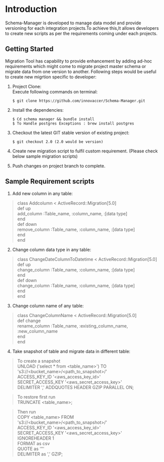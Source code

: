 # Introduction

Schema-Manager is developed to manage data model and provide versioning for each integration projects.To achieve this,It allows developers to create new scripts as per the requirements coming under each projects.

## Getting Started
Migration Tool has capability to provide enhancement by adding ad-hoc requirements which might come to migrate project master schema or migrate data from one version to another. Following steps would be useful to create new migrtion specific to developer:

1. Project Clone:</br> 
   Execute following commands on terminal:</br>
           
       $ git clone https://github.com/innovaccer/Schema-Manager.git

2. Install the dependencies:</br>

       $ Cd schema manager && bundle install
       $ To Handle postgres Exceptions : brew install postgres

3. Checkout the latest GIT stable version of existing project:</br>

       $ git checkout 2.0 (2.0 would be version)

4. Create new migration script to fulfil custom requirement. (Please check below sample migration scripts)

5. Push changes on project branch to complete.

## Sample Requirement scripts </br>

1. Add new column in any table: </br>

> class Addcolumn < ActiveRecord::Migration[5.0] </br>
  def up </br>
    add_column :Table_name, :column_name, :[data type]</br>
  end</br>
  def down</br>
    remove_column :Table_name, :column_name, :[data type]</br>
  end</br>
end</br>

2. Change column data type in any table:</br>

> class ChangeDateColumnToDatetime < ActiveRecord::Migration[5.0]</br>
  def up</br>
    change_column :Table_name, :column_name, :[data type]</br>
  end</br>
  def down</br>
    change_column :Table_name, :column_name, :[data type]</br>
  end</br>
end</br>

3. Change column name of any table:</br>

> class ChangeColumnName < ActiveRecord::Migration[5.0]</br>
  def change</br>
    rename_column :Table_name, :existing_column_name, :new_column_name</br>
  end</br>
end</br>

4. Take snapshot of table and migrate data in different table:</br>

> To create a snapshot</br>
UNLOAD ('select * from <table_name>') TO 's3://<bucket_name>/<path_to_snapshot>/' </br>
ACCESS_KEY_ID '<aws_access_key_id>' </br>
SECRET_ACCESS_KEY '<aws_secret_access_key>' </br>
DELIMITER ',' ADDQUOTES HEADER GZIP PARALLEL ON;</br>

> To restore first run</br>
TRUNCATE <table_name>;</br>

> Then run</br>
COPY <table_name> FROM 's3://<bucket_name>/<path_to_snapshot>/' </br>
ACCESS_KEY_ID '<aws_access_key_id>' </br>
SECRET_ACCESS_KEY '<aws_secret_access_key>' </br>
IGNOREHEADER 1 </br>
FORMAT as csv </br>
QUOTE as '"' </br>
DELIMITER as ',' GZIP;</br>

